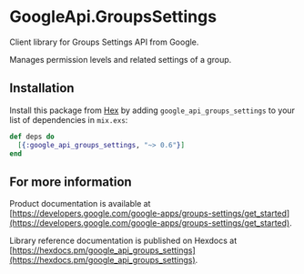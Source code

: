 # GoogleApi.GroupsSettings

Client library for Groups Settings API from Google.

Manages permission levels and related settings of a group.

## Installation

Install this package from [Hex](https://hex.pm) by adding
`google_api_groups_settings` to your list of dependencies in `mix.exs`:

```elixir
def deps do
  [{:google_api_groups_settings, "~> 0.6"}]
end
```

## For more information

Product documentation is available at [https://developers.google.com/google-apps/groups-settings/get_started](https://developers.google.com/google-apps/groups-settings/get_started).

Library reference documentation is published on Hexdocs at
[https://hexdocs.pm/google_api_groups_settings](https://hexdocs.pm/google_api_groups_settings).

